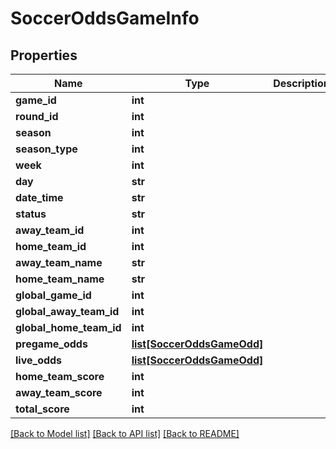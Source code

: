 # SoccerOddsGameInfo

## Properties
Name | Type | Description | Notes
------------ | ------------- | ------------- | -------------
**game_id** | **int** |  | [optional] 
**round_id** | **int** |  | [optional] 
**season** | **int** |  | [optional] 
**season_type** | **int** |  | [optional] 
**week** | **int** |  | [optional] 
**day** | **str** |  | [optional] 
**date_time** | **str** |  | [optional] 
**status** | **str** |  | [optional] 
**away_team_id** | **int** |  | [optional] 
**home_team_id** | **int** |  | [optional] 
**away_team_name** | **str** |  | [optional] 
**home_team_name** | **str** |  | [optional] 
**global_game_id** | **int** |  | [optional] 
**global_away_team_id** | **int** |  | [optional] 
**global_home_team_id** | **int** |  | [optional] 
**pregame_odds** | [**list[SoccerOddsGameOdd]**](SoccerOddsGameOdd.md) |  | [optional] 
**live_odds** | [**list[SoccerOddsGameOdd]**](SoccerOddsGameOdd.md) |  | [optional] 
**home_team_score** | **int** |  | [optional] 
**away_team_score** | **int** |  | [optional] 
**total_score** | **int** |  | [optional] 

[[Back to Model list]](../README.md#documentation-for-models) [[Back to API list]](../README.md#documentation-for-api-endpoints) [[Back to README]](../README.md)

